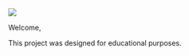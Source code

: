 <img src="https://codeinstitute.s3.amazonaws.com/fullstack/ci_logo_small.png" style="margin: 0;">

Welcome,

This project was designed for educational purposes.
